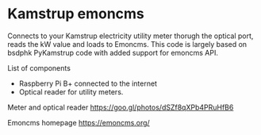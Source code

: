 # Kamstrup emoncms
Connects to your Kamstrup electricity utility meter thorugh the optical port, reads the kW value and loads to Emoncms. This code is largely based on bsdphk PyKamstrup code with added support for emoncms API.

List of components
- Raspberry Pi B+ connected to the internet 
- Optical reader for utility meters. 

Meter and optical reader
https://goo.gl/photos/dSZf8qXPb4PRuHfB6

Emoncms homepage 
https://emoncms.org/
